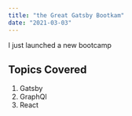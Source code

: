 ```yaml
---
title: "the Great Gatsby Bootkam"
date: "2021-03-03"
---
```


I just launched a new bootcamp

## Topics Covered

1. Gatsby
2. GraphQl
3. React